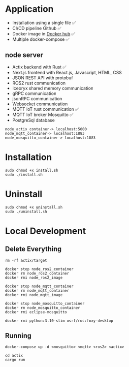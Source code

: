 # Application
- Installation using a single file ✅
- CI/CD pipeline Github ✅
- Docker image in [Docker hub](https://hub.docker.com/repositories/lp02781) ✅
- Multiple docker-compose ✅

## node server
- Actix backend with Rust ✅
- Next.js frontend with React.js, Javascript, HTML, CSS
- JSON REST API with protobuf
- ROS2 rust communication
- Iceoryx shared memory communication
- gRPC communication
- jsonRPC communication
- Websocket communication
- MQTT IoT rust communication ✅
- MQTT IoT broker Mosquitto ✅
- PostgreSql database
```
node_actix_container-> localhost:5000
node_mqtt_container-> localhost:1883
node_mosquitto_container-> localhost:1883
```

# Installation
```
sudo chmod +x install.sh
sudo ./install.sh
```

# Uninstall
```
sudo chmod +x uninstall.sh
sudo ./uninstall.sh
```

# Local Development
## Delete Everything
```
rm -rf actix/target  

docker stop node_ros2_container
docker rm node_ros2_container
docker rmi node_ros2_image

docker stop node_mqtt_container
docker rm node_mqtt_container
docker rmi node_mqtt_image

docker stop node_mosquitto_container
docker rm node_mosquitto_container
docker rmi eclipse-mosquitto

docker rmi python:3.10-slim osrf/ros:foxy-desktop
```

## Running 
```
docker-compose up -d <mosquitto> <mqtt> <ros2> <actix>
```

```
cd actix
cargo run
```
